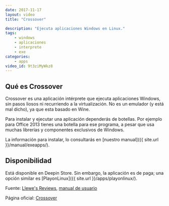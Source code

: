 ```yaml
---
date: 2017-11-17
layout: video
title: "Crossover"

description: "Ejecuta aplicaciones Windows en Linux."
tags:
    - windows
    - aplicaciones
    - interprete
    - exe
categories:
    - apps
video_id: 9t3ziMyWkz8
---
```


## Qué es Crossover

Crossover es una aplicación intérprete que ejecuta aplicaciones Windows, sin pasos liosos ni recurriendo a la virtualización. No es un emulador (y está mal dicho), ya que esta basado en Wine.

Para instalar y ejecutar una aplicación dependerás de botellas. Por ejemplo para Office 2013 tienes una botella para ese programa, a pesar que usa muchas librerías y componentes exclusivos de Windows.

La información para instalar, lo consultarás en [nuestro manual]({{ site.url }}/manual/exeapps/).

## Disponibilidad

Está disponible en Deepin Store. Sin embargo, la aplicación es de paga; una opción similar es [PlayonLinux]({{ site.url }}/apps/playonlinux/).

Fuente: [Llewe's Reviews](https://www.youtube.com/channel/UCDWZo5C8MtGA_ZoTCu4UJ7A), [manual de usuario](https://www.codeweavers.com/support/docs/crossover-pro/officesetup)

Página oficial: [Crossover](https://www.codeweavers.com/products)
